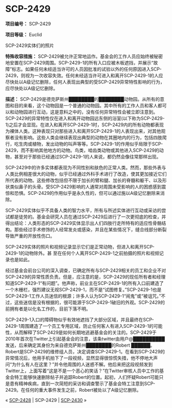 # SCP-2429
                        


**项目编号：**  SCP-2429

**项目等级：**  Euclid



SCP-2429实体们的照片



**特殊收容措施：**  SCP-2429被允许正常地运作。基金会的工作人员应始终被秘密地安置在SCP-2429周围。SCP-2429-1的所有入口应被木板遮挡，并展示“故障”标志。如果任何未经适当许可的人员因批准的试验以外的任何原因进入SCP-2429，则视为一次收容失效。任何未经适当许可进入和离开SCP-2429-1的人应尽快处以A级记忆删除，任何人表现出典型的受SCP-2429异常特性影响的行为，应尽快处以A级记忆删除。

**描述：** SCP-2429是德克萨斯州████████的████████动物园。从所有的意图和目的来看，这个动物园是一个普通的动物园。其中所有的工作人员和客人都可以和动物园进行互动，这是意料之中的，没有任何异常特性会被立即注意到。SCP-2429的异常特性仅在进入和离开动物园远东侧的浴室(以下称为SCP-2429-1)之后才会显现。在进入和离开SCP-2429-1时，SCP-2429内的所有动物都表现为裸体人类。这种表现只对那些进入和离开SCP-2429-1的人表现出来，对其他观察者没有影响。这些人类会继续表现出典型的动物在其圈地内的行为，包括四肢爬行，吃生肉或植物，发出动物的叫声等等。SCP-2429-1的作用似乎局限于SCP-2429，而不影响其他地方的动物。鸟类，啮齿类动物或其他进入SCP-2429的动物，甚至对于那些已经通过SCP-2429-1的人来说，都仍然会像往常那样出现。

SCP-2429中的许多实体都表现为不同性别和肤色的正常人类。然而，那些外表与人类比例相差很大的动物，似乎已经通过外科手术进行了改造，使其更加接近它们所代表的动物。这些修改包括但不限于加长的臂和腿、加长的脊髓和躯干、以及形状类似鼻子的头骨。受SCP-2429影响的人通常对周围未受影响的人的困惑感到震惊和恐惧。SCP-2429的作用似乎是永久性的，但可以通过施以A级记忆删除来消除。

SCP-2429实体似乎不具备人类的智力水平，所有与所述实体进行互动或采访的尝试都是徒劳的。基金会研究人员在通过SCP-2429后进行了一次更彻底的检查，并得出结论：人类形态的SCP-2429实体显示出人们四肢行走所特有的适应性骨骼结构。那些经过手术修饰的人经常发炎或感染，并且在某些情况下，缝合线部分断裂导致严重的开放性伤口。

SCP-2429实体的照片和视频记录显示它们是正常动物，但进入和离开SCP-2429-1的动物除外。甚
至在任何个人离开SCP-2429-1之前拍摄的照片和视频记录也是如此。

经过基金会前台公司的深入调查，已确定所有与SCP-2429相关的员工和企业不对SCP-2429的异常性质负责。但是，应注意的是，SCP-2429的现任所有者和经理知道SCP-2429-1“有问题”。他声称，前业主在SCP-2429-1的所有入口前建造了一个木栅栏，强烈建议无视SCP-2429-1，而不是“试图修复。”SCP-2429-1也是SCP-2429-1工作人员迷信的根源；许多人认为SCP-2429-1“闹鬼”或“被诅咒。”不过，这些迷信是没有根据的，很可能源于SCP-2429-1破旧的外观。SCP-2429的前拥有者是以化名工作的，目前下落不明。

SCP-2429-1入口的障碍物似乎有效地遮挡了大部分区域，并且最终在SCP-2429-1周围建造了一个员工专用区域，防止任何客人有进入SCP-2429-1的可能性，从而解释了SCP-2429是如何长期地逃避基金会的关注的。SCP-2429于2010年首次在Twitter上引起基金会的注意，该条twitter由用户@██████████发送，后来确定其身份为来自德克萨斯州████████的Robert ██████。Robert是SCP-2429的维修组人员，决定调查SCP-2429-1。在看到SCP-2429的异常情况后，他用手机拍下了一段视频，显然显得很惊慌失措，他不停地大声问“为什么有人在这里？”并令他周围的人迷惑不解。他后来把这段视频发到Twitter上，上面写着“这是不是一个恶心的笑话？”在Twitter审核人员中工作的基金会特工能够快速删除帖子并追踪Robert的位置。起初，人们怀疑Robert可能只是患有精神疾病，直到一次简短的采访和调查警示了基金会特工注意到SCP-2429。在任何的重大事件发生之前，Robert被处以了A级记忆删除。



« [SCP-2428](/scp-2428) | SCP-2429 | [SCP-2430](/scp-2430) »





                    
